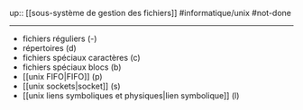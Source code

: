 up:: [[sous-système de gestion des fichiers]]
#informatique/unix #not-done 

----

 - fichiers réguliers (-)
 - répertoires (d) 
 - fichiers spéciaux caractères (c)
 - fichiers spéciaux blocs (b)
 - [[unix FIFO|FIFO]] (p) 
 - [[unix sockets|socket]] (s) 
 - [[unix liens symboliques et physiques|lien symbolique]] (l) 
